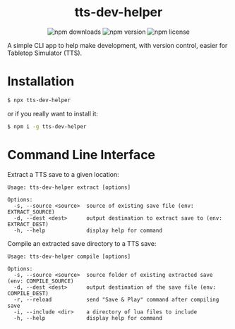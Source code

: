 <h1 align="center">tts-dev-helper</h1>

<p align="center">
  <img alt="npm downloads" src="https://img.shields.io/npm/dy/tts-dev-helper.svg">
  <img alt="npm version" src="https://img.shields.io/npm/v/tts-dev-helper.svg">
  <img alt="npm license" src="https://img.shields.io/npm/l/tts-dev-helper.svg">
</p>

A simple CLI app to help make development, with version control, easier for Tabletop Simulator (TTS).

# Installation

```bash
$ npx tts-dev-helper
```

or if you really want to install it:

```bash
$ npm i -g tts-dev-helper
```

# Command Line Interface

Extract a TTS save to a given location:
```
Usage: tts-dev-helper extract [options]

Options:
  -s, --source <source>  source of existing save file (env: EXTRACT_SOURCE)
  -d, --dest <dest>      output destination to extract save to (env: EXTRACT_DEST)
  -h, --help             display help for command
```

Compile an extracted save directory to a TTS save:
```
Usage: tts-dev-helper compile [options]

Options:
  -s, --source <source>  source folder of existing extracted save (env: COMPILE_SOURCE)
  -d, --dest <dest>      output destination of the save file (env: COMPILE_DEST)
  -r, --reload           send "Save & Play" command after compiling save
  -i, --include <dir>    a directory of lua files to include
  -h, --help             display help for command
```
